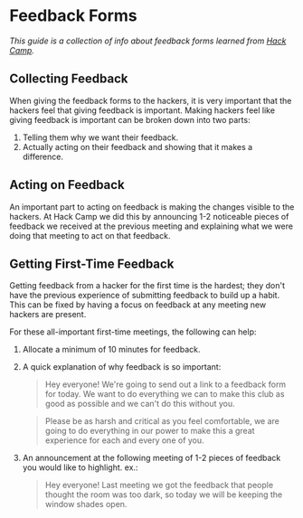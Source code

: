 # Feedback Forms

_This guide is a collection of info about feedback forms learned from
[Hack Camp](https://github.com/hackedu/hack-camp)._

## Collecting Feedback

When giving the feedback forms to the hackers, it is very important that the
hackers feel that giving feedback is important. Making hackers feel like giving
feedback is important can be broken down into two parts:

1. Telling them why we want their feedback.
2. Actually acting on their feedback and showing that it makes a difference.

## Acting on Feedback

An important part to acting on feedback is making the changes visible to the
hackers. At Hack Camp we did this by announcing 1-2 noticeable pieces of
feedback we received at the previous meeting and explaining what we were doing
that meeting to act on that feedback.

## Getting First-Time Feedback

Getting feedback from a hacker for the first time is the hardest; they don't
have the previous experience of submitting feedback to build up a habit. This
can be fixed by having a focus on feedback at any meeting new hackers are
present.

For these all-important first-time meetings, the following can help:

1. Allocate a minimum of 10 minutes for feedback.
2. A quick explanation of why feedback is so important:

   > Hey everyone! We're going to send out a link to a feedback form for today.
   > We want to do everything we can to make this club as good as possible and
   > we can't do this without you.

   > Please be as harsh and critical as you feel comfortable, we are going to do
   > everything in our power to make this a great experience for each and every
   > one of you.

3. An announcement at the following meeting of 1-2 pieces of feedback you would
   like to highlight. ex.:

   > Hey everyone! Last meeting we got the feedback that people thought the room
   > was too dark, so today we will be keeping the window shades open.
